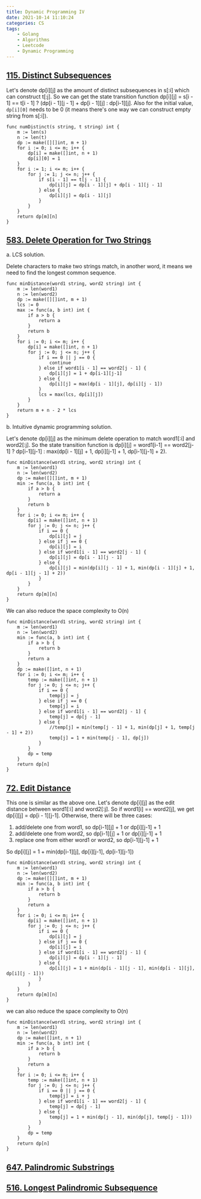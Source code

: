 ```yaml
---
title: Dynamic Programming IV
date: 2021-10-14 11:10:24
categories: CS
tags:
    - Golang
    - Algorithms
    - Leetcode
    - Dynamic Programming
---
```



## [115. Distinct Subsequences](https://leetcode.com/problems/distinct-subsequences/)

Let's denote dp[i][j] as the amount of distinct subsequences in s[:i] which can construct t[:j]. So we can get the state transition function dp[i][j] = s[i - 1] == t[i - 1] ? (dp[i - 1][j - 1] + dp[i - 1][j] : dp[i-1][j]. Also for the initial value, `dp[i][0]` needs to be 0 (it means there's one way we can construct empty string from s[:i]).

```golang
func numDistinct(s string, t string) int {
    m := len(s)
    n := len(t)
    dp := make([][]int, m + 1)
    for i := 0; i <= m; i++ {
        dp[i] = make([]int, n + 1)
        dp[i][0] = 1
    }
    for i := 1; i <= m; i++ {
        for j := 1; j <= n; j++ {
            if s[i - 1] == t[j - 1] {
                dp[i][j] = dp[i - 1][j] + dp[i - 1][j - 1]
            } else {
                dp[i][j] = dp[i - 1][j]
            }
        }
    }
    return dp[m][n]
}
```


## [583. Delete Operation for Two Strings](https://leetcode.com/problems/delete-operation-for-two-strings/submissions/)

a. LCS solution.

Delete characters to make two strings match, in another word, it means we need to find the longest common sequence.

```golang
func minDistance(word1 string, word2 string) int {
    m := len(word1)
    n := len(word2)
    dp := make([][]int, m + 1)
    lcs := 0
    max := func(a, b int) int {
        if a > b {
            return a
        }
        return b
    }
    for i := 0; i <= m; i++ {
        dp[i] = make([]int, n + 1)
        for j := 0; j <= n; j++ {
            if i == 0 || j == 0 {
                continue
            } else if word1[i - 1] == word2[j - 1] {
                dp[i][j] = 1 + dp[i-1][j-1]
            } else {
                dp[i][j] = max(dp[i - 1][j], dp[i][j - 1])
            }
            lcs = max(lcs, dp[i][j])
        }
    }
    return m + n - 2 * lcs
}
```

b. Intuitive dynamic programming solution.

Let's denote dp[i][j] as the minimum delete operation to match word1[:i] and word2[:j]. So the state transition function is dp[i][j] = word1[i-1] == word2[j-1] ? dp[i-1][j-1] : max(dp[i - 1][j] + 1, dp[i][j-1] + 1, dp[i-1][j-1] + 2).

```golang
func minDistance(word1 string, word2 string) int {
    m := len(word1)
    n := len(word2)
    dp := make([][]int, m + 1)
    min := func(a, b int) int {
        if a > b {
            return a
        }
        return b
    }
    for i := 0; i <= m; i++ {
        dp[i] = make([]int, n + 1)
        for j := 0; j <= n; j++ {
            if i == 0 {
                dp[i][j] = j
            } else if j == 0 {
                dp[i][j] = i
            } else if word1[i - 1] == word2[j - 1] {
                dp[i][j] = dp[i - 1][j - 1]
            } else {
                dp[i][j] = min(dp[i][j - 1] + 1, min(dp[i - 1][j] + 1, dp[i - 1][j - 1] + 2))
            }
        }
    }
    return dp[m][n]
}
```

We can also reduce the space complexity to O(n)

```golang
func minDistance(word1 string, word2 string) int {
    m := len(word1)
    n := len(word2)
    min := func(a, b int) int {
        if a > b {
            return b
        }
        return a
    }
    dp := make([]int, n + 1)
    for i := 0; i <= m; i++ {
        temp := make([]int, n + 1)
        for j := 0; j <= n; j++ {
            if i == 0 {
                temp[j] = j
            } else if j == 0 {
                temp[j] = i
            } else if word1[i - 1] == word2[j - 1] {
                temp[j] = dp[j - 1]
            } else {
                //temp[j] = min(temp[j - 1] + 1, min(dp[j] + 1, temp[j - 1] + 2))
                temp[j] = 1 + min(temp[j - 1], dp[j])
            }
        }
        dp = temp
    }
    return dp[n]
}
```

## [72. Edit Distance](https://leetcode.com/problems/edit-distance/)

This one is similar as the above one. Let's denote dp[i][j] as the edit distance between word1[:i] and word2[:j]. So if word1[i] == word2[j], we get dp[i][j] = dp[i - 1][j-1]. Otherwise, there will be three cases:
1) add/delete one from word1, so dp[i-1][j] + 1 or dp[i][j-1] + 1
2) add/delete one from word2, so dp[i-1][j] + 1 or dp[i][j-1] + 1
3) replace one from either word1 or word2, so dp[i-1][j-1] + 1

So dp[i][j] = 1 + min(dp[i-1][j], dp[i][j-1], dp[i-1][j-1])

```golang
func minDistance(word1 string, word2 string) int {
    m := len(word1)
    n := len(word2)
    dp := make([][]int, m + 1)
    min := func(a, b int) int {
        if a > b {
            return b
        }
        return a
    }
    for i := 0; i <= m; i++ {
        dp[i] = make([]int, n + 1)
        for j := 0; j <= n; j++ {
            if i == 0 {
                dp[i][j] = j
            } else if j == 0 {
                dp[i][j] = i
            } else if word1[i - 1] == word2[j - 1] {
                dp[i][j] = dp[i - 1][j - 1]
            } else {
                dp[i][j] = 1 + min(dp[i - 1][j - 1], min(dp[i - 1][j], dp[i][j - 1]))
            }
        }
    }
    return dp[m][n]
}
```

we can also reduce the space complexity to O(n)

```golang
func minDistance(word1 string, word2 string) int {
    m := len(word1)
    n := len(word2)
    dp := make([]int, n + 1)
    min := func(a, b int) int {
        if a > b {
            return b
        }
        return a
    }
    for i := 0; i <= m; i++ {
        temp := make([]int, n + 1)
        for j := 0; j <= n; j++ {
            if i == 0 || j == 0 {
                temp[j] = i + j
            } else if word1[i - 1] == word2[j - 1] {
                temp[j] = dp[j - 1]
            } else {
                temp[j] = 1 + min(dp[j - 1], min(dp[j], temp[j - 1]))
            }
        }
        dp = temp
    }
    return dp[n]
}
```
## [647. Palindromic Substrings](https://leetcode.com/problems/palindromic-substrings/)

## [516. Longest Palindromic Subsequence](https://leetcode.com/problems/longest-palindromic-subsequence)